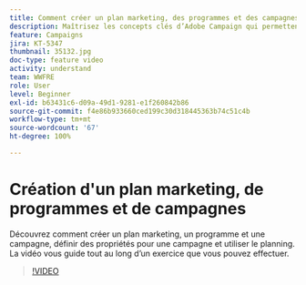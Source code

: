 ```yaml
---
title: Comment créer un plan marketing, des programmes et des campagnes
description: Maîtrisez les concepts clés d’Adobe Campaign qui permettent de planifier, d’exécuter et de mesurer efficacement les campagnes marketing cross-canal.
feature: Campaigns
jira: KT-5347
thumbnail: 35132.jpg
doc-type: feature video
activity: understand
team: WWFRE
role: User
level: Beginner
exl-id: b63431c6-d09a-49d1-9281-e1f260842b86
source-git-commit: f4e86b933660ced199c30d318445363b74c51c4b
workflow-type: tm+mt
source-wordcount: '67'
ht-degree: 100%

---
```


# Création d&#39;un plan marketing, de programmes et de campagnes

Découvrez comment créer un plan marketing, un programme et une campagne, définir des propriétés pour une campagne et utiliser le planning.
La vidéo vous guide tout au long d’un exercice que vous pouvez effectuer.

>[!VIDEO](https://video.tv.adobe.com/v/35132?quality=12&learn=on)
